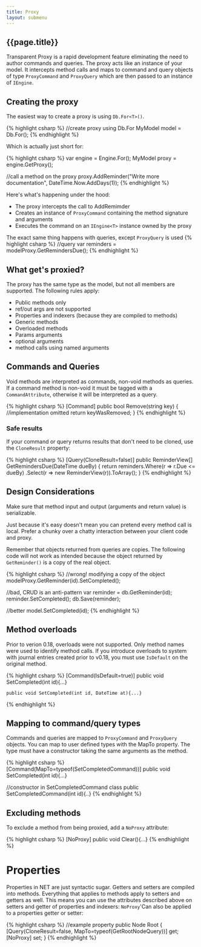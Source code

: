 ```yaml
---
title: Proxy
layout: submenu
---
```


## {{page.title}}
Transparent Proxy is a rapid development feature eliminating the need to author commands and queries. The proxy acts like an instance of your model. It intercepts method calls and maps to command and query objects of type `ProxyCommand` and `ProxyQuery` which are then passed to an instance of `IEngine`.

## Creating the proxy
The easiest way to create a proxy is using `Db.For<T>()`.

{% highlight csharp %}
//create proxy using Db.For
MyModel model = Db.For<MyModel>();
{% endhighlight %}

Which is actually just short for:

{% highlight csharp %}
var engine = Engine.For<MyModel>();
MyModel proxy = engine.GetProxy();

//call a method on the proxy
proxy.AddReminder("Write more documentation", DateTime.Now.AddDays(1));
{% endhighlight %}

Here's what's happening under the hood:

* The proxy intercepts the call to AddRemimder
* Creates an instance of `ProxyCommand` containing the method signature and arguments
* Executes the command on an `IEngine<T>` instance owned by the proxy

The exact same thing happens with queries, except `ProxyQuery` is used
{% highlight csharp %}
//query
var reminders = modelProxy.GetRemindersDue();
{% endhighlight %}

## What get's proxied?
The proxy has the same type as the model, but not all members are supported. The following rules apply:

* Public methods only
* ref/out args are not supported
* Properties and indexers (because they are compiled to methods)
* Generic methods
* Overloaded methods
* Params arguments
* optional arguments
* method calls using named arguments

## Commands and Queries
Void methods are interpreted as commands, non-void methods as queries. If a command method is non-void it must be tagged with a `CommandAttribute`, otherwise it will be interpreted as a query.

{% highlight csharp %}
[Command]
public bool Remove(string key)
{
  //implementation omitted
  return keyWasRemoved;
}
{% endhighlight %}

### Safe results
If your command or query returns results that don't need to be cloned, use the `CloneResult` property:

{% highlight csharp %}
[Query(CloneResult=false)]
public ReminderView[] GetRemindersDue(DateTime dueBy)
{
  return reminders.Where(r => r.Due <= dueBy)
    .Select(r => new ReminderView(r)).ToArray();
}
{% endhighlight %}

##  Design Considerations
Make sure that method input and output (arguments and return value) is serializable.

Just because it's easy doesn't mean you can pretend every method call is local. Prefer a chunky over a chatty interaction between your client code and proxy.

Remember that objects returned from queries are copies. The following code will not work as intended because the object returned by `GetReminder()` is a copy of the real object.

{% highlight csharp %}
//wrong! modifying a copy of the object
modelProxy.GetReminder(id).SetCompleted();

//bad, CRUD is an anti-pattern
var reminder = db.GetReminder(id);
reminder.SetCompleted();
db.Save(reminder);

//better
model.SetCompleted(id);
{% endhighlight %}

## Method overloads
Prior to verion 0.18, overloads were not supported. Only method names were used to identify method calls. If you introduce overloads to system with journal entries created prior to v0.18, you must use `IsDefault` on the original method.

{% highlight csharp %}
    [Command(IsDefault=true)]
    public void SetCompleted(int id){...}

    public void SetCompleted(int id, DateTime at){...}
{% endhighlight %}

## Mapping to command/query types
Commands and queries are mapped to `ProxyCommand` and `ProxyQuery` objects. You can map to user defined types with the MapTo property. The type must have a constructor taking the same arguments as the method.

{% highlight csharp %}
[Command(MapTo=typeof(SetCompletedCommand))]
public void SetCompleted(int id){...}

//constructor in SetCompletedCommand class
public SetCompletedCommand(int id){..}
{% endhighlight %}

## Excluding methods
To exclude a method from being proxied, add a `NoProxy` attribute:

{% highlight csharp %}
[NoProxy]
public void Clear(){...}
{% endhighlight %}

# Properties
Properties in NET are just syntactic sugar. Getters and setters are compiled into methods. Everything that applies to methods apply to setters and getters as well. This means you can use the attributes described above on setters and getter of properties and indexers:
`NoProxy`'Can also be applied to a properties getter or setter:

{% highlight csharp %}
//example property
public Node Root
{
  [Query(CloneResult=false, MapTo=typeof(GetRootNodeQuery))]
  get;
  [NoProxy]
  set;
}
{% endhighlight %}
